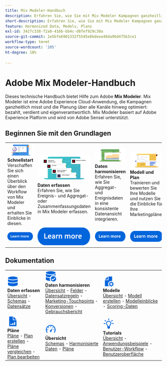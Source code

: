 ```yaml
---
title: Mix Modeler-Handbuch
description: Erfahren Sie, wie Sie mit Mix Modeler Kampagnen ganzheitlich messen und die Planung über alle Kanäle hinweg optimieren können.
short-description: Erfahren Sie, wie Sie mit Mix Modeler Kampagnen ganzheitlich messen und die Planung über alle Kanäle hinweg optimieren können.
feature: Harmonized Data, Models, Plans
exl-id: 3427c338-f2a0-416b-bb4c-d8fef929c38a
source-git-commit: 1e5bfe6901332f5545e6bdeea46da96d475b3ce1
workflow-type: tm+mt
source-wordcount: '205'
ht-degree: 18%

---
```


# Adobe Mix Modeler-Handbuch

Dieses technische Handbuch bietet Hilfe zum Adobe **Mix Modeler**. Mix Modeler ist eine Adobe Experience Cloud-Anwendung, die Kampagnen ganzheitlich misst und die Planung über alle Kanäle hinweg optimiert: bezahlt, verdient und eigenverantwortlich. Mix Modeler basiert auf Adobe Experience Platform und wird von Adobe Sensei unterstützt.

## Beginnen Sie mit den Grundlagen

<table style="table-layout:fixed">
  <tr style="border: 0;">
    <td>
    <a href="/help/get-started/about.md"><img src="./assets/whatis-mm.png"></a>
    <div><strong>Schnellstart</strong><br/>Verschaffen Sie sich einen Überblick über den Workflow von Mix Modeler und erhalten Sie Einblicke in diesen.</div>
    </td>
    <td>
    <a href="/help/ingest-data/overview.md"><img src="./assets/data-ingestion-mm.png"></a>
    <div><strong>Daten erfassen</strong><br/>Erfahren Sie, wie Sie Ereignis- und Aggregat- oder Zusammenfassungsdaten in Mix Modeler erfassen.</div>
    </td>
    <td>
    <a href="/help/harmonize-data/overview.md"><img src="./assets/plan-mm.png"/></a>
    <div><strong>Daten harmonisieren</strong><br/>Erfahren Sie, wie Sie Aggregat- und Ereignisdaten in eine konsistente Datenansicht integrieren. 
    </div>
    </td>
    <td>
    <a href="/help/models/overview.md"><img src="./assets/models-mm.png"></a>
    <div><strong>Modell und Plan</strong><br/>Trainieren und bewerten Sie Ihre Modelle und nutzen Sie die Einblicke für Ihre Marketingpläne.</div>
    </td>
  </tr>
  <tr style="border: 0;">
    <td align="center"><a href="/help/get-started/about.md"><img src="./assets/learn-more-button.svg"></a></td>
    <td align="center"><a href="/help/ingest-data/overview.md"><img src="./assets/learn-more-button.svg"></a></td>
    <td align="center"><a href="/help/harmonize-data/overview.md"><img src="./assets/learn-more-button.svg"></a></td>
    <td align="center"><a href="/help/models/overview.md"><img src="./assets/learn-more-button.svg"></a></td>
    </tr>
</table>


## Dokumentation

<table style="table-layout:auto">
  <tr style="border: 0;">
    <td>
      <img src="./assets/Data.svg" width="35px"><br/>
      <strong>Daten erfassen</strong><br/><a href="/help/ingest-data/overview.md">Übersicht</a> - <a href="/help/ingest-data/schemas.md">Schemas</a> - <a href="/help/ingest-data/datasets.md">Datensätze</a> 
    </td>
    <td>
      <img src="./assets/DataCheck.svg" width="35px"><br/>
      <strong>Daten harmonisieren</strong><br/><a href="/help/harmonize-data/overview.md">Übersicht</a> - <a href="/help/harmonize-data/fields.md">Felder</a>  - <a href="/help/harmonize-data/dataset-rules.md">Datensatzregeln</a> - <a href="/help/harmonize-data/marketing-touchpoints.md">Marketing-Touchpoints</a> - <a href="/help/harmonize-data/conversions.md">Konversionen</a> - <a href="/help/harmonize-data/usage-report.md">Gebrauchsbericht</a>  
    </td>
    <td>
      <img src="./assets/FileGear.svg" width="35px"><br/>
      <strong>Modelle</strong><br/><a href="/help/models/overview.md">Übersicht</a> - <a href="/help/models/create.md">Modell erstellen</a> - <a href="/help/models/insights.md">Modelleinblicke</a> - <a href="/help/models/scoring-data.md">Scoring-Daten</a>
    </td>
  </tr>
  <tr style="border: 0;">
    <td>
      <img src="./assets/FileChart.svg" width="35px"><br/>
      <strong>Pläne</strong><br/><a href="/help/plans/overview.md">Pläne</a> - <a href="/help/plans/create.md">Plan erstellen</a> - <a href="/help/plans/compare.md">Pläne vergleichen</a> - <a href="/help/plans/edit.md">Plan bearbeiten</a>
    </td>
    <td>
      <img src="./assets/Dashboard.svg" width="35px"><br/>
      <strong>Übersicht</strong><br/><a href="/help/dashboard/overview.md">Schemas</a> - <a href="/help/dashboard/harmonized-data.md">Harmonisierte Daten</a> - <a href="/help/dashboard/plans.md">Pläne</a>
    </td>
        <td>
      <img src="./assets/Learn.svg" width="35px"><br/>
      <strong>Tutorials</strong><br/><a href="https://experienceleague.adobe.com/docs/mix-modeler-learn/tutorials/overview.html?lang=en">Übersicht</a> - <a href="https://experienceleague.adobe.com/docs/mix-modeler-learn/tutorials/intro/use-cases.html?lang=en">Anwendungsbeispiele</a> - <a href="https://experienceleague.adobe.com/docs/mix-modeler-learn/tutorials/intro/user-workflow.html?lang=en">Benutzer-Workflow</a>  - <a href="https://experienceleague.adobe.com/docs/mix-modeler-learn/tutorials/intro/user-interface-tour.html?lang=en">Benutzeroberfläche</a>
    </td>
  </tr>
</table>
